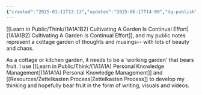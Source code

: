 ```yaml
---
{"created":"2025-01-11T13:13","updated":"2025-06-17T14:00","dg-publish":true,"dg-path":"Think/(1A1A1B) My Thoughts Are A Cottage Garden.md","permalink":"/think/1-a1-a1-b-my-thoughts-are-a-cottage-garden/","dgPassFrontmatter":true,"noteIcon":"1"}
---
```



[[Learn in Public/Think/(1A1A1B2) Cultivating A Garden Is Continual Effort\|(1A1A1B2) Cultivating A Garden Is Continual Effort]], and my public notes represent a cottage garden of thoughts and musings-- with lots of beauty and chaos. 

As a cottage or kitchen garden, it needs to be a 'working garden' that bears fruit. I use [[Learn in Public/Think/(1A1A1A) Personal Knowledge Management\|(1A1A1A) Personal Knowledge Management]] and [[Resources/Zettelkasten Process\|Zettelkasten Process]] to develop my thinking and hopefully bear fruit in the form of writing, visuals and videos. 